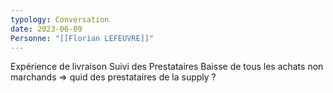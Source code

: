 ```yaml
---
typology: Conversation
date: 2023-06-09
Personne: "[[Florian LEFEUVRE]]"
---
```

Expérience de livraison
Suivi des Prestataires
Baisse de tous les achats non marchands => quid des prestataires de la supply ?